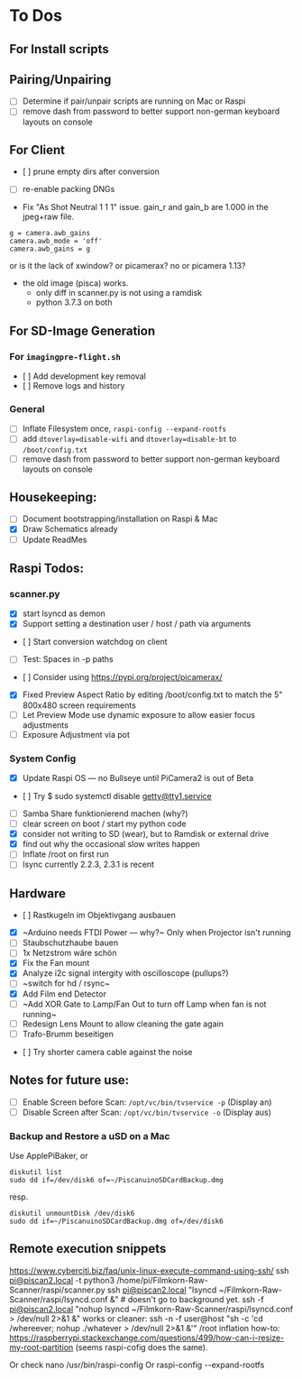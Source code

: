 # To Dos

## For Install scripts

## Pairing/Unpairing
- [ ] Determine if pair/unpair scripts are running on Mac or Raspi
- [ ] remove dash from password to better support non-german keyboard layouts on console

## For Client 
- [ ] prune empty dirs after conversion 
- [ ] re-enable packing DNGs
- Fix "As Shot Neutral 1 1 1" issue. gain_r and gain_b are 1.000 in the jpeg+raw file.
````
g = camera.awb_gains
camera.awb_mode = 'off'
camera.awb_gains = g
````
or is it the lack of xwindow?
or picamerax? no
or picamera 1.13?
- the old image (pisca) works. 
    - only diff in scanner.py is not using a ramdisk
    - python 3.7.3 on both



## For SD-Image Generation 
### For `imagingpre-flight.sh`
- [ ] Add development key removal 
- [ ] Remove logs and history
### General
- [ ] Inflate Filesystem once, `raspi-config --expand-rootfs`
- [ ] add `dtoverlay=disable-wifi` and `dtoverlay=disable-bt` to `/boot/config.txt`
- [ ] remove dash from password to better support non-german keyboard layouts on console

## Housekeeping:
- [ ] Document bootstrapping/installation on Raspi & Mac
- [x] Draw Schematics already
- [ ] Update ReadMes

## Raspi Todos:
### scanner.py
- [x] start lsyncd as demon
- [x] Support setting a destination user / host / path via arguments
- [ ] Start conversion watchdog on client
- [ ] Test: Spaces in -p paths
- [ ] Consider using https://pypi.org/project/picamerax/
- [x] Fixed Preview Aspect Ratio by editing /boot/config.txt to match the 5" 800x480 screen requirements
- [ ] Let Preview Mode use dynamic exposure to allow easier focus adjustments
- [ ] Exposure Adjustment via pot

### System Config
- [x] Update Raspi OS — no Bullseye until PiCamera2 is out of Beta
- [ ] Try $ sudo systemctl disable getty@tty1.service
- [ ] Samba Share funktionierend machen (why?)
- [ ] clear screen on boot / start my python code
- [x] consider not writing to SD (wear), but to Ramdisk or external drive
- [x] find out why the occasional slow writes happen
- [ ] Inflate /root on first run
- [ ] lsync currently 2.2.3, 2.3.1 is recent
 
## Hardware
- [ ] Rastkugeln im Objektivgang ausbauen
- [x] ~Arduino needs FTDI Power — why?~ Only when Projector isn't running
- [ ] Staubschutzhaube bauen
- [ ] 1x Netzstrom wäre schön
- [x] Fix the Fan mount
- [x] Analyze i2c signal intergity with oscilloscope (pullups?)
- [ ] ~switch for hd / rsync~
- [x] Add Film end Detector
- [ ] ~Add XOR Gate to Lamp/Fan Out to turn off Lamp when fan is not running~
- [ ] Redesign Lens Mount to allow cleaning the gate again
- [ ] Trafo-Brumm beseitigen
- [ ] Try shorter camera cable against the noise


## Notes for future use:
- [ ] Enable Screen before Scan: `/opt/vc/bin/tvservice -p` (Display an)
- [ ] Disable Screen after Scan: `/opt/vc/bin/tvservice -o` (Display aus)

### Backup and Restore a uSD on a Mac
Use ApplePiBaker, or 
```
diskutil list
sudo dd if=/dev/disk6 of=~/PiscanuinoSDCardBackup.dmg
```
resp.
```
diskutil unmountDisk /dev/disk6
sudo dd if=~/PiscanuinoSDCardBackup.dmg of=/dev/disk6
```

## Remote execution snippets
https://www.cyberciti.biz/faq/unix-linux-execute-command-using-ssh/
ssh pi@piscan2.local -t python3 /home/pi/Filmkorn-Raw-Scanner/raspi/scanner.py
ssh pi@piscan2.local "lsyncd ~/Filmkorn-Raw-Scanner/raspi/lsyncd.conf &" # doesn't go to background yet.
ssh -f pi@piscan2.local "nohup lsyncd ~/Filmkorn-Raw-Scanner/raspi/lsyncd.conf > /dev/null 2>&1 &" works
or cleaner: ssh -n -f user@host "sh -c 'cd /whereever; nohup ./whatever > /dev/null 2>&1 &'"
/root inflation how-to: https://raspberrypi.stackexchange.com/questions/499/how-can-i-resize-my-root-partition (seems raspi-cofig does the same). 

Or check nano /usr/bin/raspi-config
Or raspi-config --expand-rootfs